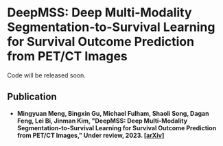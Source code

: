 # DeepMSS: Deep Multi-Modality Segmentation-to-Survival Learning for Survival Outcome Prediction from PET/CT Images
Code will be released soon.

## Publication
* **Mingyuan Meng, Bingxin Gu, Michael Fulham, Shaoli Song, Dagan Feng, Lei Bi, Jinman Kim, "DeepMSS: Deep Multi-Modality Segmentation-to-Survival Learning for Survival Outcome Prediction from PET/CT Images," Under review, 2023. [[arXiv](https://arxiv.org/abs/2305.09946)]**
